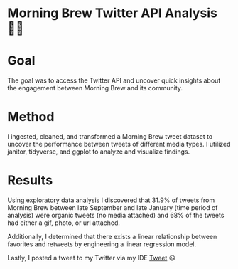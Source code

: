 # Morning Brew Twitter API Analysis 👨‍💻

# Goal 
The goal was to access the Twitter API and uncover quick insights about the engagement between Morning Brew and its community. 

# Method
I ingested, cleaned, and transformed a Morning Brew tweet dataset to uncover the performance between tweets of different media types. I utilized janitor, tidyverse, and ggplot to analyze and visualize findings. 

# Results 
Using exploratory data analysis I discovered that 31.9% of tweets from Morning Brew between late September and late January (time period of analysis) were organic tweets (no media attached) and 68% of the tweets had either a gif, photo, or url attached.

Additionally, I determined that there exists a linear relationship between favorites and retweets by engineering a linear regression model.

Lastly, I posted a tweet to my Twitter via my IDE [Tweet](https://twitter.com/drewbyts/status/1482758292157779969?s=20&t=3fnIllEEuEk2Pc3xlMyLyg) 😃
